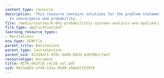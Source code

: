 ```yaml
---
content_type: resource
description: 'This resource contains solutions for the problem statements related
  to convergence and probability. '
file: /media/courses/6-041-probabilistic-systems-analysis-and-applied-probability-fall-2010/9623ab63ef49131a9509a56e07253970_MIT6_041F10_rec20_sol.pdf
file_type: application/pdf
learning_resource_types:
- Recitations
ocw_type: OCWFile
parent_title: Recitations
parent_type: CourseSection
parent_uid: 61319af1-4f0c-da08-892b-a16f98cc7ae7
resourcetype: Document
title: MIT6_041F10_rec20_sol.pdf
uid: 9623ab63-ef49-131a-9509-a56e07253970
---
```

